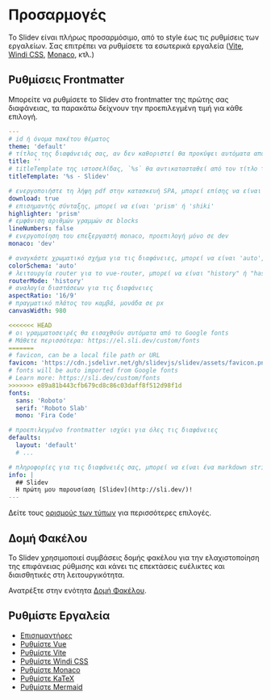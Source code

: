 # Προσαρμογές

Το Slidev είναι πλήρως προσαρμόσιμο, από το style έως τις ρυθμίσεις των εργαλείων. Σας επιτρέπει να ρυθμίσετε τα εσωτερικά εργαλεία ([Vite](/custom/config-vite), [Windi CSS](/custom/config-windicss), [Monaco](/custom/config-monaco), κτλ.)

## Ρυθμίσεις Frontmatter

Μπορείτε να ρυθμίσετε το Slidev στο frontmatter της πρώτης σας διαφάνειας, τα παρακάτω δείχνουν την προεπιλεγμένη τιμή για κάθε επιλογή.

```yaml
---
# id ή όνομα πακέτου θέματος
theme: 'default'
# τίτλος της διαφάνειάς σας, αν δεν καθοριστεί θα προκύψει αυτόματα από την πρώτη επικεφαλίδα
title: ''
# titleTemplate της ιστοσελίδας, `%s` θα αντικατασταθεί από τον τίτλο της σελίδας
titleTemplate: '%s - Slidev'

# ενεργοποιήστε τη λήψη pdf στην κατασκευή SPA, μπορεί επίσης να είναι ένα προσαρμοσμένο url
download: true
# επισημαντής σύνταξης, μπορεί να είναι 'prism' ή 'shiki'
highlighter: 'prism'
# εμφάνιση αριθμών γραμμών σε blocks
lineNumbers: false
# ενεργοποίηση του επεξεργαστή monaco, προεπιλογή μόνο σε dev
monaco: 'dev'

# αναγκάστε χρωματικό σχήμα για τις διαφάνειες, μπορεί να είναι 'auto', 'light', ή 'dark'
colorSchema: 'auto'
# λειτουργία router για το vue-router, μπορεί να είναι "history" ή "hash"
routerMode: 'history'
# αναλογία διαστάσεων για τις διαφάνειες
aspectRatio: '16/9'
# πραγματικό πλάτος του καμβά, μονάδα σε px
canvasWidth: 980

<<<<<<< HEAD
# οι γραμματοσειρές θα εισαχθούν αυτόματα από το Google fonts
# Μάθετε περισσότερα: https://el.sli.dev/custom/fonts
=======
# favicon, can be a local file path or URL
favicon: 'https://cdn.jsdelivr.net/gh/slidevjs/slidev/assets/favicon.png'
# fonts will be auto imported from Google fonts
# Learn more: https://sli.dev/custom/fonts
>>>>>>> e89a81b443cfb679cd8c86c03daff8f512d98f1d
fonts:
  sans: 'Roboto'
  serif: 'Roboto Slab'
  mono: 'Fira Code'

# προεπιλεγμένο frontmatter ισχύει για όλες τις διαφάνειες
defaults:
  layout: 'default'
  # ...

# πληροφορίες για τις διαφάνειές σας, μπορεί να είναι ένα markdown string
info: |
  ## Slidev
  Η πρώτη μου παρουσίαση [Slidev](http://sli.dev/)!
---
```

Δείτε τους [ορισμούς των τύπων](https://github.com/slidevjs/slidev/blob/main/packages/types/src/config.ts) για περισσότερες επιλογές.

## Δομή Φακέλου

Το Slidev χρησιμοποιεί συμβάσεις δομής φακέλου για την ελαχιστοποίηση της επιφάνειας ρύθμισης και κάνει τις επεκτάσεις ευέλικτες και διαισθητικές στη λειτουργικότητα.

Ανατρέξτε στην ενότητα [Δομή Φακέλου](/custom/directory-structure).

## Ρυθμίστε Εργαλεία

- [Επισημαντήρες](/custom/highlighters)
- [Ρυθμίστε Vue](/custom/config-vue)
- [Ρυθμίστε Vite](/custom/config-vite)
- [Ρυθμίστε Windi CSS](/custom/config-windicss)
- [Ρυθμίστε Monaco](/custom/config-monaco)
- [Ρυθμίστε KaTeX](/custom/config-katex)
- [Ρυθμίστε Mermaid](/custom/config-mermaid)
